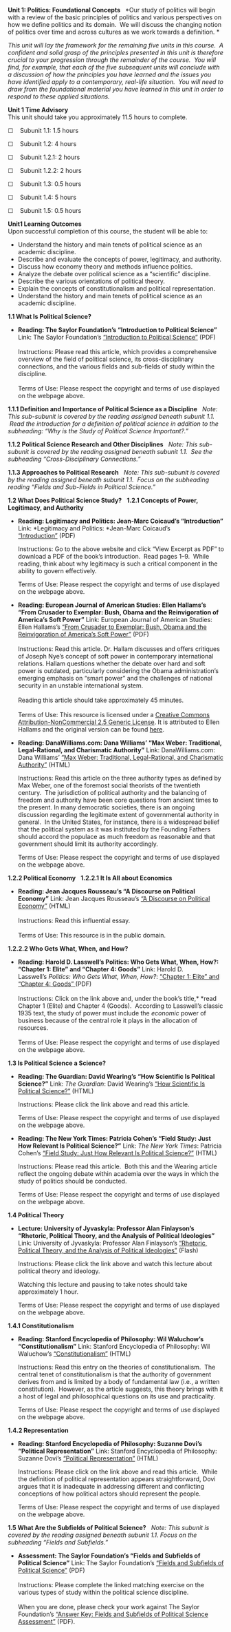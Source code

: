 **Unit 1: Politics: Foundational Concepts** <span id="1"></span> 
*Our study of politics will begin with a review of the basic principles
of politics and various perspectives on how we define politics and its
domain.  We will discuss the changing notion of politics over time and
across cultures as we work towards a definition. *  
  
 *This unit will lay the framework for the remaining five units in this
course.  A confident and solid grasp of the principles presented in this
unit is therefore crucial to your progression through the remainder of
the course.  You will find, for example, that each of the five
subsequent units will conclude with a discussion of how the principles
you have learned and the issues you have identified apply to a
contemporary, real-life situation.  You will need to draw from the
foundational material you have learned in this unit in order to respond
to these applied situations.*

**Unit 1 Time Advisory**  
This unit should take you approximately 11.5 hours to complete.  
  
 ☐    Subunit 1.1: 1.5 hours  
  
 ☐    Subunit 1.2: 4 hours

  
 ☐    Subunit 1.2.1: 2 hours  
  
 ☐    Subunit 1.2.2: 2 hours

  
 ☐    Subunit 1.3: 0.5 hours  
  
 ☐    Subunit 1.4: 5 hours  
  
 ☐    Subunit 1.5: 0.5 hours

**Unit1 Learning Outcomes**  
Upon successful completion of this course, the student will be able
to:  
-   Understand the history and main tenets of political science as an
    academic discipline.
-   Describe and evaluate the concepts of power, legitimacy, and
    authority.
-   Discuss how economy theory and methods influence politics.
-   Analyze the debate over political science as a “scientific”
    discipline.
-   Describe the various orientations of political theory.
-   Explain the concepts of constitutionalism and political
    representation.
-   Understand the history and main tenets of political science as an
    academic discipline.

**1.1 What Is Political Science?** <span id="1.1"></span> 
-   **Reading: The Saylor Foundation’s “Introduction to Political
    Science”**
    Link: The Saylor Foundation’s [“Introduction to Political
    Science”](http://www.saylor.org/site/wp-content/uploads/2012/07/POLSC101-OC-1.1-Introduction-to-Political-Science-FINAL.pdf) (PDF)  
        
     Instructions: Please read this article, which provides a
    comprehensive overview of the field of political science, its
    cross-disciplinary connections, and the various fields and
    sub-fields of study within the discipline.  
        
     Terms of Use: Please respect the copyright and terms of use
    displayed on the webpage above.

**1.1.1 Definition and Importance of Political Science as a Discipline**
<span id="1.1.1"></span> 
*Note: This sub-subunit is covered by the reading assigned beneath
subunit 1.1.  Read the introduction for a definition of political
science in addition to the subheading: “Why is the Study of Political
Science Important?.”*

**1.1.2 Political Science Research and Other Disciplines** <span
id="1.1.2"></span> 
*Note: This sub-subunit is covered by the reading assigned beneath
subunit 1.1.  See the subheading “Cross-Disciplinary Connections.”*

**1.1.3 Approaches to Political Research** <span id="1.1.3"></span> 
*Note: This sub-subunit is covered by the reading assigned beneath
subunit 1.1.  Focus on the subheading reading “Fields and Sub-Fields in
Political Science.”*

**1.2 What Does Political Science Study?** <span id="1.2"></span> 
**1.2.1 Concepts of Power, Legitimacy, and Authority** <span
id="1.2.1"></span> 
-   **Reading: Legitimacy and Politics: Jean-Marc Coicaud’s
    “Introduction”**
    Link: *Legitimacy and Politics: *Jean-Marc Coicaud’s
    [“Introduction”](http://www.cambridge.org/asia/catalogue/catalogue.asp?isbn=9780521782616&ss=exc) (PDF)  
      
     Instructions: Go to the above website and click “View Excerpt as
    PDF” to download a PDF of the book’s introduction.  Read pages 1–9.
     While reading, think about why legitimacy is such a critical
    component in the ability to govern effectively.  
      
     Terms of Use: Please respect the copyright and terms of use
    displayed on the webpage above.

-   **Reading: European Journal of American Studies: Ellen Hallams’s
    “From Crusader to Exemplar: Bush, Obama and the Reinvigoration of
    America’s Soft Power”**
    Link: European Journal of American Studies: Ellen Hallams’s [“From
    Crusader to Exemplar: Bush, Obama and the Reinvigoration of
    America’s Soft
    Power”](http://www.saylor.org/site/wp-content/uploads/2013/04/POLSC101-1.2.1-FromCrusaderToExemplar.pdf) (PDF)  
        
     Instructions: Read this article. Dr. Hallam discusses and offers
    critiques of Joseph Nye’s concept of soft power in contemporary
    international relations. Hallam questions whether the debate over
    hard and soft power is outdated, particularly considering the Obama
    administration’s emerging emphasis on “smart power” and the
    challenges of national security in an unstable international
    system.  
        
     Reading this article should take approximately 45 minutes.  
                  
     Terms of Use: This resource is licensed under a [Creative Commons
    Attribution-NonCommercial 2.5 Generic
    License](http://creativecommons.org/licenses/by-nc/2.5/). It is
    attributed to Ellen Hallams and the original version can be found
    [here](http://ejas.revues.org/9157).

-   **Reading: DanaWilliams.com: Dana Williams’ “Max Weber: Traditional,
    Legal-Rational, and Charismatic Authority”**
    <span style="background-color: transparent;">Link: DanaWilliams.com:
    Dana Williams’ </span>[“Max Weber: Traditional, Legal-Rational, and
    Charismatic
    Authority”](http://danawilliams2.tripod.com/authority.html)<span
    style="background-color: transparent;"> (HTML)</span>  
      
     <span id="42966_unit_description"
    style="margin-top: 0px; margin-right: 0px; margin-bottom: 0px; margin-left: 0px; padding-top: 0px; padding-right: 0px; padding-bottom: 0px; padding-left: 0px; border-top-width: 0px; border-right-width: 0px; border-bottom-width: 0px; border-left-width: 0px; border-style: initial; border-color: initial; outline-width: 0px; outline-style: initial; outline-color: initial; background-image: initial; background-attachment: initial; background-origin: initial; background-clip: initial; background-color: transparent; background-position: initial initial; background-repeat: initial initial; ">
    Instructions: Read this article on the three authority types as
    defined by Max Weber, one of the foremost social theorists of the
    twentieth century.  The jurisdiction of political authority and the
    balancing of freedom and authority have been core questions from
    ancient times to the present. In many democratic societies, there is
    an ongoing discussion regarding the legitimate extent of
    governmental authority in general.  In the United States, for
    instance, there is a widespread belief that the political system as
    it was instituted by the Founding Fathers should accord the populace
    as much freedom as reasonable and that government should limit its
    authority accordingly.  
      
     Terms of Use: Please respect the copyright and terms of use
    displayed on the webpage above.</span>

**1.2.2 Political Economy** <span id="1.2.2"></span> 
**1.2.2.1 It Is All about Economics** <span id="1.2.2.1"></span> 
-   **Reading: Jean Jacques Rousseau’s “A Discourse on Political
    Economy”**
    Link: Jean Jacques Rousseau’s [“A Discourse on Political
    Economy”](http://resources.saylor.org/POLSC/POLSC101/POLSC101-1.2.2.1-ADiscourseOnPoliticalEconomy-PD.htm) (HTML)  
        
     Instructions: Read this influential essay.  
        
     Terms of Use: This resource is in the public domain.

**1.2.2.2 Who Gets What, When, and How?** <span id="1.2.2.2"></span> 
-   **Reading: Harold D. Lasswell’s Politics: Who Gets What, When, How?:
    “Chapter 1: Elite” and “Chapter 4: Goods”**
    Link: Harold D. Lasswell’s *Politics: Who Gets What, When,
    How?*: [“Chapter 1: Elite” and “Chapter 4:
    Goods” ](http://policysciences.org/classics/politics.pdf)(PDF)  
        
     Instructions: Click on the link above and, under the book’s
    title,* *read Chapter 1 (Elite) and Chapter 4 (Goods).  According to
    Lasswell’s classic 1935 text, the study of power must include the
    *economic* power of business because of the central role it plays in
    the allocation of resources.  
        
     Terms of Use: Please respect the copyright and terms of use
    displayed on the webpage above.

**1.3 Is Political Science a Science?** <span id="1.3"></span> 
-   **Reading: The Guardian: David Wearing’s “How Scientific Is
    Political Science?”**
    Link: *The Guardian*: David Wearing’s [“How Scientific Is Political
    Science?”](http://www.guardian.co.uk/commentisfree/2010/mar/08/political-science-moral-ethical) (HTML)  
      
     Instructions: Please click the link above and read this article.  
      
     Terms of Use: Please respect the copyright and terms of use
    displayed on the webpage above.

-   **Reading: The New York Times: Patricia Cohen’s “Field Study: Just
    How Relevant Is Political Science?”**
    Link: *The New York Times*: Patricia Cohen’s [“Field Study: Just How
    Relevant Is Political
    Science?”](http://www.nytimes.com/2009/10/20/books/20poli.html) (HTML)  
      
     Instructions: Please read this article.  Both this and the Wearing
    article reflect the ongoing debate within academia over the ways in
    which the study of politics should be conducted.  
      
     Terms of Use: Please respect the copyright and terms of use
    displayed on the webpage above.

**1.4 Political Theory** <span id="1.4"></span> 
-   **Lecture: University of Jyvaskyla: Professor Alan Finlayson’s
    “Rhetoric, Political Theory, and the Analysis of Political
    Ideologies”**
    Link: University of Jyvaskyla: Professor Alan Finlayson’s
    [“Rhetoric, Political Theory, and the Analysis of Political
    Ideologies”](http://moniviestin.jyu.fi/ohjelmat/ytk/en/rhetoric/visiting-lecture-by-professor-alan-finlayson) (Flash)  
      
     Instructions: Please click the link above and watch this lecture
    about political theory and ideology.  
      
     Watching this lecture and pausing to take notes should take
    approximately 1 hour.  
      
     Terms of Use: Please respect the copyright and terms of use
    displayed on the webpage above.

**1.4.1 Constitutionalism** <span id="1.4.1"></span> 
-   **Reading: Stanford Encyclopedia of Philosophy: Wil Waluchow’s
    “Constitutionalism”**
    Link: Stanford Encyclopedia of Philosophy: Wil Waluchow’s
    [“Constitutionalism”](http://plato.stanford.edu/entries/constitutionalism/#BM2) (HTML)  
      
     Instructions: Read this entry on the theories of constitutionalism.
     The central tenet of constitutionalism is that the authority of
    government derives from and is limited by a body of fundamental law
    (i.e., a written constitution).  However, as the article suggests,
    this theory brings with it a host of legal and philosophical
    questions on its use and practicality.  
      
     Terms of Use: Please respect the copyright and terms of use
    displayed on the webpage above.

**1.4.2 Representation** <span id="1.4.2"></span> 
-   **Reading: Stanford Encyclopedia of Philosophy: Suzanne Dovi’s
    “Political Representation”**
    Link: Stanford Encyclopedia of Philosophy: Suzanne Dovi’s
    [“Political
    Representation”](http://plato.stanford.edu/entries/political-representation/) (HTML)  
      
     Instructions: Please click on the link above and read this article.
     While the definition of political representation appears
    straightforward, Dovi argues that it is inadequate in addressing
    different and conflicting conceptions of how political actors should
    represent the people.  
      
     Terms of Use: Please respect the copyright and terms of use
    displayed on the webpage above.

**1.5 What Are the Subfields of Political Science?** <span
id="1.5"></span> 
*Note: This subunit is covered by the reading assigned beneath subunit
1.1. Focus on the subheading “Fields and Subfields.”*

-   **Assessment: The Saylor Foundation’s “Fields and Subfields of
    Political Science”**
    Link: The Saylor Foundation’s [“Fields and Subfields of Political
    Science”](http://www.saylor.org/site/wp-content/uploads/2012/02/POLSC101_Unit1-Assessment-FINAL.pdf) (PDF)  
        
     Instructions: Please complete the linked matching exercise on the
    various types of study within the political science discipline.  
        
     When you are done, please check your work against The Saylor
    Foundation’s [“Answer Key: Fields and Subfields of Political Science
    Assessment”](http://www.saylor.org/site/wp-content/uploads/2012/02/POLSC101_Unit1-Answer-Key-FINAL.pdf) (PDF).


